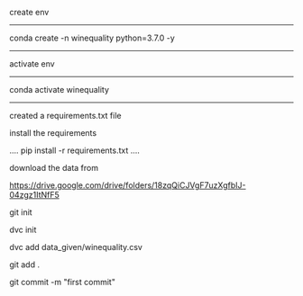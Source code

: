 create env
****
conda create -n winequality python=3.7.0 -y
****

activate env
****
conda activate winequality
****

created a requirements.txt file

install the requirements

....
pip install -r requirements.txt
....

download the data from 

https://drive.google.com/drive/folders/18zqQiCJVgF7uzXgfbIJ-04zgz1ItNfF5

git init

dvc init

dvc add data_given/winequality.csv

git add .

git commit -m "first commit"
